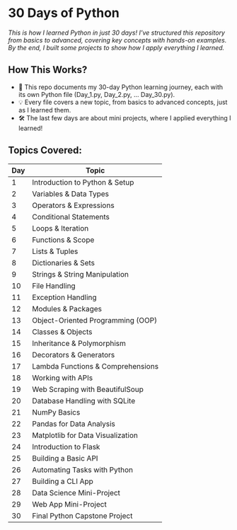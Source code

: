 # 30 Days of Python

*This is how I learned Python in just 30 days! I've structured this repository from basics to advanced, covering key concepts with hands-on examples. By the end, I built some projects to show how I apply everything I learned.*

## How This Works?
- 📂 This repo documents my 30-day Python learning journey, each with its own Python file (Day_1.py, Day_2.py, ... Day_30.py).
- 💡 Every file covers a new topic, from basics to advanced concepts, just as I learned them.
- 🛠️ The last few days are about mini projects, where I applied everything I learned!

## Topics Covered:

| Day | Topic                                           |
|---- |-------------------------------------------------|
| 1   | Introduction to Python & Setup                  |
| 2   | Variables & Data Types                          |
| 3   | Operators & Expressions                         |
| 4   | Conditional Statements                          |
| 5   | Loops & Iteration                               |
| 6   | Functions & Scope                               |
| 7   | Lists & Tuples                                  |
| 8   | Dictionaries & Sets                             |
| 9   | Strings & String Manipulation                   |
| 10  | File Handling                                   |
| 11  | Exception Handling                              |
| 12  | Modules & Packages                              |
| 13  | Object-Oriented Programming (OOP)               |
| 14  | Classes & Objects                               |
| 15  | Inheritance & Polymorphism                      |
| 16  | Decorators & Generators                         |
| 17  | Lambda Functions & Comprehensions               |
| 18  | Working with APIs                               |
| 19  | Web Scraping with BeautifulSoup                 |
| 20  | Database Handling with SQLite                   |
| 21  | NumPy Basics                                    |
| 22  | Pandas for Data Analysis                        |
| 23  | Matplotlib for Data Visualization               |
| 24  | Introduction to Flask                           |
| 25  | Building a Basic API                            |
| 26  | Automating Tasks with Python                    |
| 27  | Building a CLI App                              |
| 28  | Data Science Mini-Project                       |
| 29  | Web App Mini-Project                            |
| 30  | Final Python Capstone Project                   |
